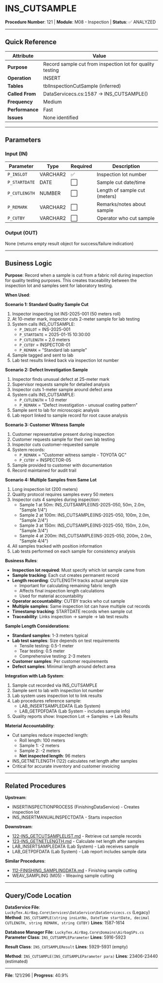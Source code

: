 # INS_CUTSAMPLE

**Procedure Number**: 121 | **Module**: M08 - Inspection | **Status**: ✅ ANALYZED

---

## Quick Reference

| Attribute | Value |
|-----------|-------|
| **Purpose** | Record sample cut from inspection lot for quality testing |
| **Operation** | INSERT |
| **Tables** | tblInspectionCutSample (inferred) |
| **Called From** | DataServicecs.cs:1587 → INS_CUTSAMPLE() |
| **Frequency** | Medium |
| **Performance** | Fast |
| **Issues** | None identified |

---

## Parameters

### Input (IN)

| Parameter | Type | Required | Description |
|-----------|------|----------|-------------|
| `P_INSLOT` | VARCHAR2 | ✅ | Inspection lot number |
| `P_STARTDATE` | DATE | ⬜ | Sample cut date/time |
| `P_CUTLENGTH` | NUMBER | ⬜ | Length of sample cut (meters) |
| `P_REMARK` | VARCHAR2 | ⬜ | Remarks/notes about sample |
| `P_CUTBY` | VARCHAR2 | ⬜ | Operator who cut sample |

### Output (OUT)

None (returns empty result object for success/failure indication)

---

## Business Logic

**Purpose**: Record when a sample is cut from a fabric roll during inspection for quality testing purposes. This creates traceability between the inspection lot and samples sent for laboratory testing.

**When Used**:

**Scenario 1: Standard Quality Sample Cut**
1. Inspector inspecting lot INS-2025-001 (50 meters roll)
2. At 10-meter mark, inspector cuts 2-meter sample for lab testing
3. System calls INS_CUTSAMPLE:
   - `P_INSLOT` = INS-2025-001
   - `P_STARTDATE` = 2025-01-15 10:30:00
   - `P_CUTLENGTH` = 2.0 meters
   - `P_CUTBY` = INSPECTOR-01
   - `P_REMARK` = "Standard lab sample"
4. Sample tagged and sent to lab
5. Lab test results linked back via inspection lot number

**Scenario 2: Defect Investigation Sample**
1. Inspector finds unusual defect at 25-meter mark
2. Supervisor requests sample for detailed analysis
3. Inspector cuts 1-meter sample around defect area
4. System calls INS_CUTSAMPLE:
   - `P_CUTLENGTH` = 1.0 meter
   - `P_REMARK` = "Defect investigation - unusual coating pattern"
5. Sample sent to lab for microscopic analysis
6. Lab report linked to sample record for root cause analysis

**Scenario 3: Customer Witness Sample**
1. Customer representative present during inspection
2. Customer requests sample for their own lab testing
3. Inspector cuts customer-requested sample
4. System records:
   - `P_REMARK` = "Customer witness sample - TOYOTA QC"
   - `P_CUTBY` = INSPECTOR-05
5. Sample provided to customer with documentation
6. Record maintained for audit trail

**Scenario 4: Multiple Samples from Same Lot**
1. Long inspection lot (200 meters)
2. Quality protocol requires samples every 50 meters
3. Inspector cuts 4 samples during inspection:
   - Sample 1 at 50m: INS_CUTSAMPLE(INS-2025-050, 50m, 2.0m, "Sample 1/4")
   - Sample 2 at 100m: INS_CUTSAMPLE(INS-2025-050, 100m, 2.0m, "Sample 2/4")
   - Sample 3 at 150m: INS_CUTSAMPLE(INS-2025-050, 150m, 2.0m, "Sample 3/4")
   - Sample 4 at 200m: INS_CUTSAMPLE(INS-2025-050, 200m, 2.0m, "Sample 4/4")
4. All samples tracked with position information
5. Lab tests performed on each sample for consistency analysis

**Business Rules**:
- **Inspection lot required**: Must specify which lot sample came from
- **Sample tracking**: Each cut creates permanent record
- **Length recording**: CUTLENGTH tracks actual sample size
  - Important for calculating remaining fabric length
  - Affects final inspection length calculations
  - Used for material accountability
- **Operator accountability**: CUTBY tracks who cut sample
- **Multiple samples**: Same inspection lot can have multiple cut records
- **Timestamp tracking**: STARTDATE records when sample cut
- **Traceability**: Links inspection → sample → lab test results

**Sample Length Considerations**:
- **Standard samples**: 1-3 meters typical
- **Lab test samples**: Size depends on test requirements
  - Tensile testing: 0.5-1 meter
  - Tear testing: 0.5 meter
  - Comprehensive testing: 2-3 meters
- **Customer samples**: Per customer requirements
- **Defect samples**: Minimal length around defect area

**Integration with Lab System**:
1. Sample cut recorded via INS_CUTSAMPLE
2. Sample sent to lab with inspection lot number
3. Lab system uses inspection lot to link results
4. Lab procedures reference sample:
   - LAB_INSERTSAMPLEDATA (Lab System)
   - LAB_GETPDFDATA (Lab System - includes sample info)
5. Quality reports show: Inspection Lot → Samples → Lab Results

**Material Accountability**:
- Cut samples reduce inspected length:
  - Roll length: 100 meters
  - Sample 1: -2 meters
  - Sample 2: -2 meters
  - **Net inspected length**: 96 meters
- INS_GETNETLENGTH (122) calculates net length after samples
- Critical for accurate inventory and customer invoicing

---

## Related Procedures

**Upstream**:
- INSERTINSPECTIONPROCESS (FinishingDataService) - Creates inspection lot
- INS_INSERTMANUALINSPECTDATA - Starts inspection

**Downstream**:
- [122-INS_GETCUTSAMPLELIST.md](./122-INS_GETCUTSAMPLELIST.md) - Retrieve cut sample records
- [123-INS_GETNETLENGTH.md](./123-INS_GETNETLENGTH.md) - Calculate net length after samples
- LAB_INSERTSAMPLEDATA (Lab System) - Lab receives sample
- LAB_GETPDFDATA (Lab System) - Lab report includes sample data

**Similar Procedures**:
- [112-FINISHING_SAMPLINGDATA.md](../06_Finishing/112-FINISHING_SAMPLINGDATA.md) - Finishing sample cutting
- WEAV_SAMPLING (M05) - Weaving sample cutting

---

## Query/Code Location

**DataService File**: `LuckyTex.AirBag.Core\Services\DataService\DataServicecs.cs` (Legacy)
**Method**: `INS_CUTSAMPLE(string insLotNo, DateTime startDate, decimal CUTLENGTH, string REMARK, string CUTBY)`
**Lines**: 1587-1614

**Database Manager File**: `LuckyTex.AirBag.Core\Domains\AirbagSPs.cs`
**Parameter Class**: `INS_CUTSAMPLEParameter`
**Lines**: 5916-5923

**Result Class**: `INS_CUTSAMPLEResult`
**Lines**: 5929-5931 (empty)

**Method**: `INS_CUTSAMPLE(INS_CUTSAMPLEParameter para)`
**Lines**: 23406-23440 (estimated)

---

**File**: 121/296 | **Progress**: 40.9%
